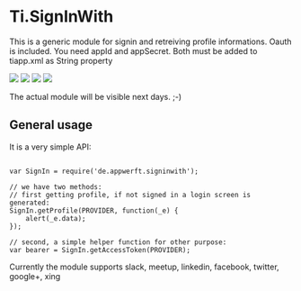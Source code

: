 Ti.SignInWith
=============

This is a generic module for signin and retreiving profile informations.
Oauth is included. You need appId and appSecret. Both must be added to tiapp.xml as String property

![](https://content.linkedin.com/content/dam/developer/global/en_US/site/img/signin-button.png) 
![](https://api.slack.com/img/sign_in_with_slack.png)
![](https://mymari_static.s3.amazonaws.com/mymari/img/icon-google.png)
![](http://i.stack.imgur.com/pZzc4.png)



The actual module will be visible next days. ;-)

General usage
-------------

It is a very simple API:

~~~

var SignIn = require('de.appwerft.signinwith');

// we have two methods:
// first getting profile, if not signed in a login screen is generated:
SignIn.getProfile(PROVIDER, function(_e) {
    alert(_e.data);
});

// second, a simple helper function for other purpose:
var bearer = SignIn.getAccessToken(PROVIDER);
~~~

Currently the module supports slack, meetup, linkedin, facebook, twitter, google+, xing
